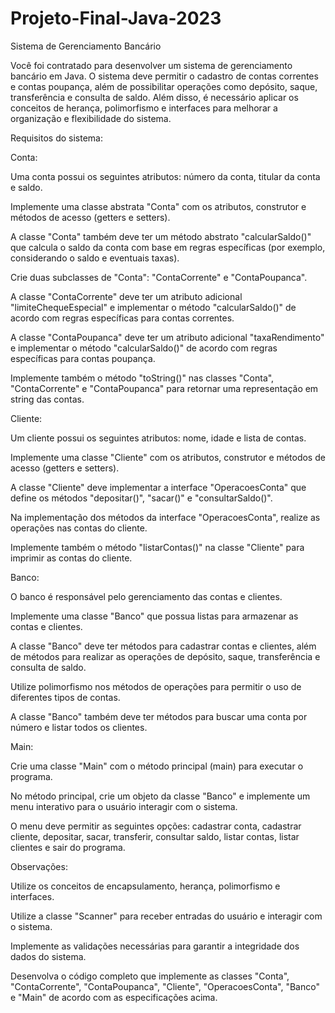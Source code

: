 # Projeto-Final-Java-2023
Sistema de Gerenciamento Bancário


Você foi contratado para desenvolver um sistema de gerenciamento bancário em Java. O sistema deve permitir o cadastro de contas correntes e contas poupança, além de possibilitar operações como depósito, saque, transferência e consulta de saldo. Além disso, é necessário aplicar os conceitos de herança, polimorfismo e interfaces para melhorar a organização e flexibilidade do sistema.


Requisitos do sistema:


Conta:


Uma conta possui os seguintes atributos: número da conta, titular da conta e saldo.

Implemente uma classe abstrata "Conta" com os atributos, construtor e métodos de acesso (getters e setters).

A classe "Conta" também deve ter um método abstrato "calcularSaldo()" que calcula o saldo da conta com base em regras específicas (por exemplo, considerando o saldo e eventuais taxas).

Crie duas subclasses de "Conta": "ContaCorrente" e "ContaPoupanca".

A classe "ContaCorrente" deve ter um atributo adicional "limiteChequeEspecial" e implementar o método "calcularSaldo()" de acordo com regras específicas para contas correntes.

A classe "ContaPoupanca" deve ter um atributo adicional "taxaRendimento" e implementar o método "calcularSaldo()" de acordo com regras específicas para contas poupança.

Implemente também o método "toString()" nas classes "Conta", "ContaCorrente" e "ContaPoupanca" para retornar uma representação em string das contas.


Cliente:


Um cliente possui os seguintes atributos: nome, idade e lista de contas.

Implemente uma classe "Cliente" com os atributos, construtor e métodos de acesso (getters e setters).

A classe "Cliente" deve implementar a interface "OperacoesConta" que define os métodos "depositar()", "sacar()" e "consultarSaldo()".

Na implementação dos métodos da interface "OperacoesConta", realize as operações nas contas do cliente.

Implemente também o método "listarContas()" na classe "Cliente" para imprimir as contas do cliente.


Banco:


O banco é responsável pelo gerenciamento das contas e clientes.

Implemente uma classe "Banco" que possua listas para armazenar as contas e clientes.

A classe "Banco" deve ter métodos para cadastrar contas e clientes, além de métodos para realizar as operações de depósito, saque, transferência e consulta de saldo.

Utilize polimorfismo nos métodos de operações para permitir o uso de diferentes tipos de contas.

A classe "Banco" também deve ter métodos para buscar uma conta por número e listar todos os clientes.


Main:


Crie uma classe "Main" com o método principal (main) para executar o programa.

No método principal, crie um objeto da classe "Banco" e implemente um menu interativo para o usuário interagir com o sistema.

O menu deve permitir as seguintes opções: cadastrar conta, cadastrar cliente, depositar, sacar, transferir, consultar saldo, listar contas, listar clientes e sair do programa.


Observações:


Utilize os conceitos de encapsulamento, herança, polimorfismo e interfaces.

Utilize a classe "Scanner" para receber entradas do usuário e interagir com o sistema.

Implemente as validações necessárias para garantir a integridade dos dados do sistema.

Desenvolva o código completo que implemente as classes "Conta", "ContaCorrente", "ContaPoupanca", "Cliente", "OperacoesConta", "Banco" e "Main" de acordo com as especificações acima.
